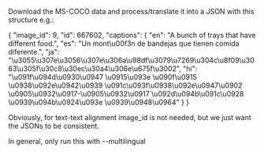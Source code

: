 Download the MS-COCO data and process/translate it into a JSON with this structure e.g.:

{
    "image_id": 9,
    "id": 667602,
    "captions": {
      "en": "A bunch of trays that have different food.",
      "es": "Un mont\u00f3n de bandejas que tienen comida diferente.",
      "ja": "\u3055\u307e\u3056\u307e\u306a\u98df\u3079\u7269\u304c\u8f09\u3063\u305f\u30c8\u30ec\u30a4\u306e\u675f\u3002",
      "hi": "\u091f\u094d\u0930\u0947 \u0915\u093e \u090f\u0915 \u0938\u092e\u0942\u0939 \u091c\u093f\u0938\u092e\u0947\u0902 \u0905\u0932\u0917-\u0905\u0932\u0917 \u092d\u094b\u091c\u0928 \u0939\u094b\u0924\u093e \u0939\u0948\u0964"
    }
}

Obviously, for text-text alignment image_id is not needed, but we just want the JSONs to be consistent.

In general, only run this with --multilingual